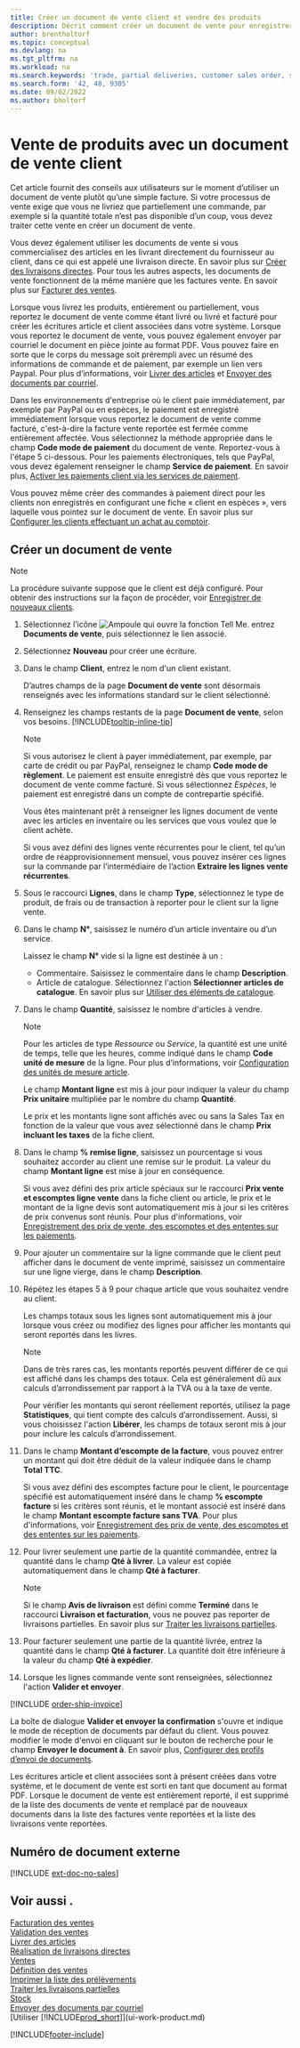 ```yaml
---
title: Créer un document de vente client et vendre des produits
description: Décrit comment créer un document de vente pour enregistrer votre entente avec un client pour vendre ou commercialiser des produits à des conditions spécifiques.
author: brentholtorf
ms.topic: conceptual
ms.devlang: na
ms.tgt_pltfrm: na
ms.workload: na
ms.search.keywords: 'trade, partial deliveries, customer sales order, shipping advice, partial shipments,'
ms.search.form: '42, 48, 9305'
ms.date: 09/02/2022
ms.author: bholtorf
---
```

# <a name="sell-products-with-a-customer-sales-order"></a>Vente de produits avec un document de vente client

Cet article fournit des conseils aux utilisateurs sur le moment d’utiliser un document de vente plutôt qu’une simple facture. Si votre processus de vente exige que vous ne livriez que partiellement une commande, par exemple si la quantité totale n’est pas disponible d’un coup, vous devez traiter cette vente en créer un document de vente.

Vous devez également utiliser les documents de vente si vous commercialisez des articles en les livrant directement du fournisseur au client, dans ce qui est appelé une livraison directe. En savoir plus sur [Créer des livraisons directes](sales-how-drop-shipment.md). Pour tous les autres aspects, les documents de vente fonctionnent de la même manière que les factures vente. En savoir plus sur [Facturer des ventes](sales-how-invoice-sales.md).

Lorsque vous livrez les produits, entièrement ou partiellement, vous reportez le document de vente comme étant livré ou livré et facturé pour créer les écritures article et client associées dans votre système. Lorsque vous reportez le document de vente, vous pouvez également envoyer par courriel le document en pièce jointe au format PDF. Vous pouvez faire en sorte que le corps du message soit prérempli avec un résumé des informations de commande et de paiement, par exemple un lien vers Paypal. Pour plus d’informations, voir [Livrer des articles](warehouse-how-ship-items.md) et [Envoyer des documents par courriel](ui-how-send-documents-email.md).

Dans les environnements d'entreprise où le client paie immédiatement, par exemple par PayPal ou en espèces, le paiement est enregistré immédiatement lorsque vous reportez le document de vente comme facturé, c'est-à-dire la facture vente reportée est fermée comme entièrement affectée. Vous sélectionnez la méthode appropriée dans le champ **Code mode de paiement** du document de vente. Reportez-vous à l'étape 5 ci-dessous. Pour les paiements électroniques, tels que PayPal, vous devez également renseigner le champ **Service de paiement**. En savoir plus, [Activer les paiements client via les services de paiement](sales-how-enable-payment-service-extensions.md).

Vous pouvez même créer des commandes à paiement direct pour les clients non enregistrés en configurant une fiche « client en espèces », vers laquelle vous pointez sur le document de vente. En savoir plus sur [Configurer les clients effectuant un achat au comptoir](finance-how-to-set-up-cash-customers.md).

## <a name="create-a-sales-order"></a>Créer un document de vente

> [!NOTE]  
> La procédure suivante suppose que le client est déjà configuré. Pour obtenir des instructions sur la façon de procéder, voir [Enregistrer de nouveaux clients](sales-how-register-new-customers.md).

1. Sélectionnez l’icône ![Ampoule qui ouvre la fonction Tell Me.](media/ui-search/search_small.png "Dites-moi ce que vous voulez faire") entrez **Documents de vente**, puis sélectionnez le lien associé.
2. Sélectionnez **Nouveau** pour créer une écriture.
3. Dans le champ **Client**, entrez le nom d'un client existant.

    D’autres champs de la page **Document de vente** sont désormais renseignés avec les informations standard sur le client sélectionné.  

4. Renseignez les champs restants de la page **Document de vente**, selon vos besoins. [!INCLUDE[tooltip-inline-tip](includes/tooltip-inline-tip_md.md)]

    > [!NOTE]  
    > Si vous autorisez le client à payer immédiatement, par exemple, par carte de crédit ou par PayPal, renseignez le champ **Code mode de règlement**. Le paiement est ensuite enregistré dès que vous reportez le document de vente comme facturé. Si vous sélectionnez *Espèces*, le paiement est enregistré dans un compte de contrepartie spécifié.

    Vous êtes maintenant prêt à renseigner les lignes document de vente avec les articles en inventaire ou les services que vous voulez que le client achète.

    Si vous avez défini des lignes vente récurrentes pour le client, tel qu’un ordre de réapprovisionnement mensuel, vous pouvez insérer ces lignes sur la commande par l’intermédiaire de l’action **Extraire les lignes vente récurrentes**.
5. Sous le raccourci **Lignes**, dans le champ **Type**, sélectionnez le type de produit, de frais ou de transaction à reporter pour le client sur la ligne vente.

6. Dans le champ **N°**, saisissez le numéro d’un article inventaire ou d’un service.

    Laissez le champ **N°** vide si la ligne est destinée à un :

    * Commentaire. Saisissez le commentaire dans le champ **Description**.
    * Article de catalogue. Sélectionnez l'action **Sélectionner articles de catalogue**. En savoir plus sur [Utiliser des éléments de catalogue](inventory-how-work-nonstock-items.md).
7. Dans le champ **Quantité**, saisissez le nombre d'articles à vendre.

    > [!NOTE]  
    > Pour les articles de type *Ressource* ou *Service*, la quantité est une unité de temps, telle que les heures, comme indiqué dans le champ **Code unité de mesure** de la ligne. Pour plus d’informations, voir [Configuration des unités de mesure article](inventory-how-setup-units-of-measure.md).

    Le champ **Montant ligne** est mis à jour pour indiquer la valeur du champ **Prix unitaire** multipliée par le nombre du champ **Quantité**.

    Le prix et les montants ligne sont affichés avec ou sans la Sales Tax en fonction de la valeur que vous avez sélectionné dans le champ **Prix incluant les taxes** de la fiche client.
8. Dans le champ **% remise ligne**, saisissez un pourcentage si vous souhaitez accorder au client une remise sur le produit. La valeur du champ **Montant ligne** est mise à jour en conséquence.

    Si vous avez défini des prix article spéciaux sur le raccourci **Prix vente et escomptes ligne vente** dans la fiche client ou article, le prix et le montant de la ligne devis sont automatiquement mis à jour si les critères de prix convenus sont réunis. Pour plus d'informations, voir [Enregistrement des prix de vente, des escomptes et des ententes sur les paiements](sales-how-record-sales-price-discount-payment-agreements.md).
9. Pour ajouter un commentaire sur la ligne commande que le client peut afficher dans le document de vente imprimé, saisissez un commentaire sur une ligne vierge, dans le champ **Description**.  
10. Répétez les étapes 5 à 9 pour chaque article que vous souhaitez vendre au client.

    Les champs totaux sous les lignes sont automatiquement mis à jour lorsque vous créez ou modifiez des lignes pour afficher les montants qui seront reportés dans les livres.

    > [!NOTE]
    > Dans de très rares cas, les montants reportés peuvent différer de ce qui est affiché dans les champs des totaux. Cela est généralement dû aux calculs d’arrondissement par rapport à la TVA ou à la taxe de vente.
    >
    > Pour vérifier les montants qui seront réellement reportés, utilisez la page **Statistiques**, qui tient compte des calculs d’arrondissement. Aussi, si vous choisissez l'action **Libérer**, les champs de totaux seront mis à jour pour inclure les calculs d’arrondissement.  

11. Dans le champ **Montant d’escompte de la facture**, vous pouvez entrer un montant qui doit être déduit de la valeur indiquée dans le champ **Total TTC**.

    Si vous avez défini des escomptes facture pour le client, le pourcentage spécifié est automatiquement inséré dans le champ **% escompte facture** si les critères sont réunis, et le montant associé est inséré dans le champ **Montant escompte facture sans TVA**. Pour plus d'informations, voir [Enregistrement des prix de vente, des escomptes et des ententes sur les paiements](sales-how-record-sales-price-discount-payment-agreements.md).
12. Pour livrer seulement une partie de la quantité commandée, entrez la quantité dans le champ **Qté à livrer**. La valeur est copiée automatiquement dans le champ **Qté à facturer**.

    > [!NOTE]
    > Si le champ **Avis de livraison** est défini comme **Terminé** dans le raccourci **Livraison et facturation**, vous ne pouvez pas reporter de livraisons partielles. En savoir plus sur [Traiter les livraisons partielles](sales-how-send-partial-shipments.md).
13. Pour facturer seulement une partie de la quantité livrée, entrez la quantité dans le champ **Qté à facturer**. La quantité doit être inférieure à la valeur du champ **Qté à expédier**.  
14. Lorsque les lignes commande vente sont renseignées, sélectionnez l'action **Valider et envoyer**.

[!INCLUDE [order-ship-invoice](includes/order-ship-invoice.md)]

La boîte de dialogue **Valider et envoyer la confirmation** s'ouvre et indique le mode de réception de documents par défaut du client. Vous pouvez modifier le mode d'envoi en cliquant sur le bouton de recherche pour le champ **Envoyer le document à**. En savoir plus, [Configurer des profils d’envoi de documents](sales-how-setup-document-send-profiles.md).

Les écritures article et client associées sont à présent créées dans votre système, et le document de vente est sorti en tant que document au format PDF. Lorsque le document de vente est entièrement reporté, il est supprimé de la liste des documents de vente et remplacé par de nouveaux documents dans la liste des factures vente reportées et la liste des livraisons vente reportées.  

## <a name="external-document-number"></a>Numéro de document externe

[!INCLUDE [ext-doc-no-sales](includes/ext-doc-no-sales.md)]

## <a name="see-also"></a>Voir aussi .

[Facturation des ventes](sales-how-invoice-sales.md)  
[Validation des ventes](ui-post-sales.md)  
[Livrer des articles](warehouse-how-ship-items.md)  
[Réalisation de livraisons directes](sales-how-drop-shipment.md)  
[Ventes](sales-manage-sales.md)  
[Définition des ventes](sales-setup-sales.md)  
[Imprimer la liste des prélèvements](sales-how-print-picking-list.md)  
[Traiter les livraisons partielles](sales-how-send-partial-shipments.md)  
[Stock](inventory-manage-inventory.md)  
[Envoyer des documents par courriel](ui-how-send-documents-email.md)  
[Utiliser [!INCLUDE[prod_short](includes/prod_short.md)]](ui-work-product.md)  

[!INCLUDE[footer-include](includes/footer-banner.md)]
